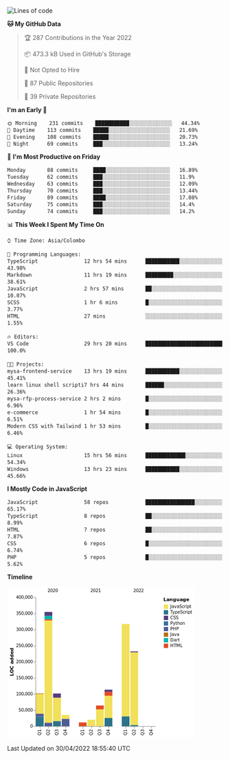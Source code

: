 
<!--START_SECTION:waka-->
![Lines of code](https://img.shields.io/badge/From%20Hello%20World%20I%27ve%20Written-1%20Million%20lines%20of%20code-blue)

**🐱 My GitHub Data** 

> 🏆 287 Contributions in the Year 2022
 > 
> 📦 473.3 kB Used in GitHub's Storage 
 > 
> 🚫 Not Opted to Hire
 > 
> 📜 87 Public Repositories 
 > 
> 🔑 39 Private Repositories  
 > 
**I'm an Early 🐤** 

```text
🌞 Morning    231 commits    ███████████░░░░░░░░░░░░░░   44.34% 
🌆 Daytime    113 commits    █████░░░░░░░░░░░░░░░░░░░░   21.69% 
🌃 Evening    108 commits    █████░░░░░░░░░░░░░░░░░░░░   20.73% 
🌙 Night      69 commits     ███░░░░░░░░░░░░░░░░░░░░░░   13.24%

```
📅 **I'm Most Productive on Friday** 

```text
Monday       88 commits     ████░░░░░░░░░░░░░░░░░░░░░   16.89% 
Tuesday      62 commits     ███░░░░░░░░░░░░░░░░░░░░░░   11.9% 
Wednesday    63 commits     ███░░░░░░░░░░░░░░░░░░░░░░   12.09% 
Thursday     70 commits     ███░░░░░░░░░░░░░░░░░░░░░░   13.44% 
Friday       89 commits     ████░░░░░░░░░░░░░░░░░░░░░   17.08% 
Saturday     75 commits     ███░░░░░░░░░░░░░░░░░░░░░░   14.4% 
Sunday       74 commits     ███░░░░░░░░░░░░░░░░░░░░░░   14.2%

```


📊 **This Week I Spent My Time On** 

```text
⌚︎ Time Zone: Asia/Colombo

💬 Programming Languages: 
TypeScript               12 hrs 54 mins      ███████████░░░░░░░░░░░░░░   43.98% 
Markdown                 11 hrs 19 mins      █████████░░░░░░░░░░░░░░░░   38.61% 
JavaScript               2 hrs 57 mins       ██░░░░░░░░░░░░░░░░░░░░░░░   10.07% 
SCSS                     1 hr 6 mins         █░░░░░░░░░░░░░░░░░░░░░░░░   3.77% 
HTML                     27 mins             ░░░░░░░░░░░░░░░░░░░░░░░░░   1.55%

🔥 Editors: 
VS Code                  29 hrs 20 mins      █████████████████████████   100.0%

🐱‍💻 Projects: 
mysa-frontend-service    13 hrs 19 mins      ███████████░░░░░░░░░░░░░░   45.41% 
learn linux shell scripti7 hrs 44 mins       ██████░░░░░░░░░░░░░░░░░░░   26.36% 
mysa-rfp-process-service 2 hrs 2 mins        █░░░░░░░░░░░░░░░░░░░░░░░░   6.96% 
e-commerce               1 hr 54 mins        █░░░░░░░░░░░░░░░░░░░░░░░░   6.51% 
Modern CSS with Tailwind 1 hr 53 mins        █░░░░░░░░░░░░░░░░░░░░░░░░   6.46%

💻 Operating System: 
Linux                    15 hrs 56 mins      █████████████░░░░░░░░░░░░   54.34% 
Windows                  13 hrs 23 mins      ███████████░░░░░░░░░░░░░░   45.66%

```

**I Mostly Code in JavaScript** 

```text
JavaScript               58 repos            ████████████████░░░░░░░░░   65.17% 
TypeScript               8 repos             ██░░░░░░░░░░░░░░░░░░░░░░░   8.99% 
HTML                     7 repos             ██░░░░░░░░░░░░░░░░░░░░░░░   7.87% 
CSS                      6 repos             █░░░░░░░░░░░░░░░░░░░░░░░░   6.74% 
PHP                      5 repos             █░░░░░░░░░░░░░░░░░░░░░░░░   5.62%

```


**Timeline**

![Chart not found](https://raw.githubusercontent.com/ccweerasinghe1994/ccweerasinghe1994/master/charts/bar_graph.png) 


 Last Updated on 30/04/2022 18:55:40 UTC
<!--END_SECTION:waka-->
